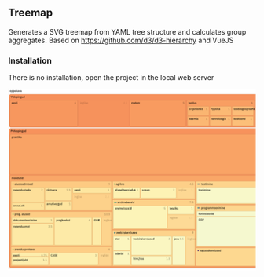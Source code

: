 ## Treemap

Generates a SVG treemap from YAML tree structure and calculates group aggregates. Based on https://github.com/d3/d3-hierarchy and VueJS

### Installation

There is no installation, open the project in the local web server

![](screenshot.png)
